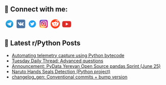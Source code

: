 ## 🔎 Connect with me:
[<img src="https://github.com/bullbesh/bullbesh/blob/main/images/Telegram.png" width="32" height="32" />](https://t.me/bullbesh)
[<img src="https://github.com/bullbesh/bullbesh/blob/main/images/VK.png" width="32" height="32" />](https://vk.com/bullbesh)
[<img src="https://github.com/bullbesh/bullbesh/blob/main/images/Twitter.png" width="32" height="32" />](https://twitter.com/bullbesh1)
[<img src="https://github.com/bullbesh/bullbesh/blob/main/images/Instagram.png" width="32" height="32" />](https://www.instagram.com/bullbesh)
[<img src="https://github.com/bullbesh/bullbesh/blob/main/images/Reddit.png" width="32" height="32" />](https://www.reddit.com/user/bullbesh)
[<img src="https://github.com/bullbesh/bullbesh/blob/main/images/YouTube.png" width="32" height="32" />](https://www.youtube.com/channel/UCtfjRs6uzgq5mfm8S06WTcg)

## 📕 Latest r/Python Posts
<!-- BLOG-POST-LIST:START -->
- [Automating telemetry capture using Python bytecode](https://www.reddit.com/r/Python/comments/1dnu0po/automating_telemetry_capture_using_python_bytecode/)
- [Tuesday Daily Thread: Advanced questions](https://www.reddit.com/r/Python/comments/1dnsczh/tuesday_daily_thread_advanced_questions/)
- [Announcement: PyData Yerevan Open Source pandas Sprint &lpar;June 25&rpar;](https://www.reddit.com/r/Python/comments/1dnq01p/announcement_pydata_yerevan_open_source_pandas/)
- [Naruto Hands Seals Detection &lpar;Python project&rpar;](https://www.reddit.com/r/Python/comments/1dng3t3/naruto_hands_seals_detection_python_project/)
- [changelog_gen: Conventional commits + bump version](https://www.reddit.com/r/Python/comments/1dndyxb/changelog_gen_conventional_commits_bump_version/)
<!-- BLOG-POST-LIST:END -->
